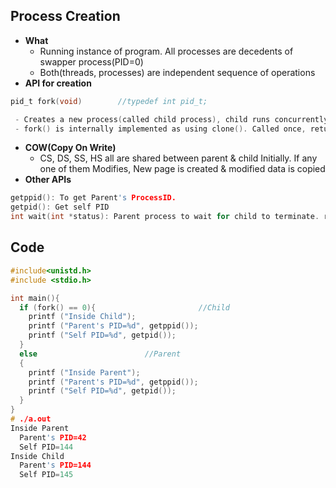 ## Process Creation
- **What**
  - Running instance of program. All processes are decedents of swapper process(PID=0)
  - Both(threads, processes) are independent sequence of operations
- **API for creation**
```c
pid_t fork(void)        //typedef int pid_t;

 - Creates a new process(called child process), child runs concurrently with parent process. 
 - fork() is internally implemented as using clone(). Called once, returns twice.
```
- **COW(Copy On Write)**
  - CS, DS, SS, HS all are shared between parent & child Initially. If any one of them Modifies, New page is created & modified data is copied
- **Other APIs**
```c
getppid(): To get Parent's ProcessID.    
getpid(): Get self PID
int wait(int *status): Parent process to wait for child to terminate. returns pid of terminated child, sets term_status in *status. This blocks parent if it has any unterminated child, else returns immediately.
```  

## Code
```c
#include<unistd.h>
#include <stdio.h>

int main(){
  if (fork() == 0){                       //Child
    printf ("Inside Child");
    printf ("Parent's PID=%d", getppid());
    printf ("Self PID=%d", getpid());  
  }
  else                        //Parent
  {
    printf ("Inside Parent");
    printf ("Parent's PID=%d", getppid());
    printf ("Self PID=%d", getpid());  
  }
}
# ./a.out
Inside Parent
  Parent's PID=42
  Self PID=144
Inside Child
  Parent's PID=144
  Self PID=145
```
